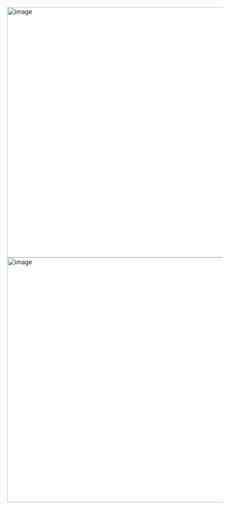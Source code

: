 <img width="584" alt="image" src="https://github.com/user-attachments/assets/879c85ac-d16c-49e1-bd7c-9b4a0bf31910" />
<img width="571" alt="image" src="https://github.com/user-attachments/assets/d32016df-ab32-491c-9806-3863cb6038d4" />

